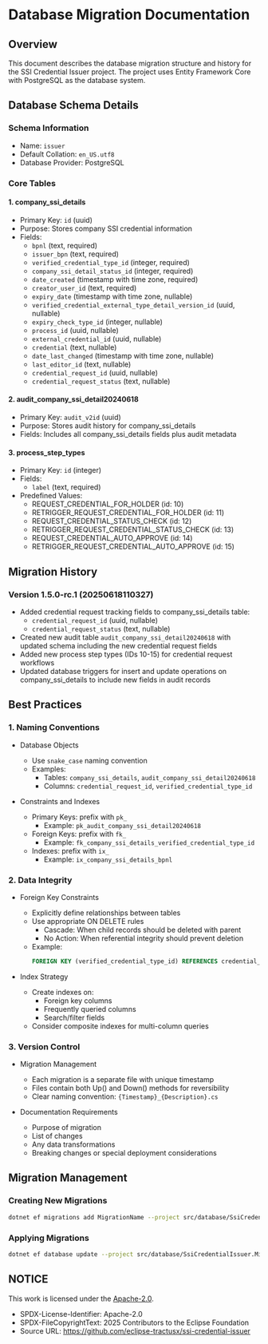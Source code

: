 # Database Migration Documentation

## Overview

This document describes the database migration structure and history for the SSI Credential Issuer project. The project uses Entity Framework Core with PostgreSQL as the database system.

## Database Schema Details

### Schema Information
- Name: `issuer`
- Default Collation: `en_US.utf8`
- Database Provider: PostgreSQL

### Core Tables

#### 1. company_ssi_details
- Primary Key: `id` (uuid)
- Purpose: Stores company SSI credential information
- Fields:
  - `bpnl` (text, required)
  - `issuer_bpn` (text, required)
  - `verified_credential_type_id` (integer, required)
  - `company_ssi_detail_status_id` (integer, required)
  - `date_created` (timestamp with time zone, required)
  - `creator_user_id` (text, required)
  - `expiry_date` (timestamp with time zone, nullable)
  - `verified_credential_external_type_detail_version_id` (uuid, nullable)
  - `expiry_check_type_id` (integer, nullable)
  - `process_id` (uuid, nullable)
  - `external_credential_id` (uuid, nullable)
  - `credential` (text, nullable)
  - `date_last_changed` (timestamp with time zone, nullable)
  - `last_editor_id` (text, nullable)
  - `credential_request_id` (uuid, nullable)
  - `credential_request_status` (text, nullable)

#### 2. audit_company_ssi_detail20240618
- Primary Key: `audit_v2id` (uuid)
- Purpose: Stores audit history for company_ssi_details
- Fields: Includes all company_ssi_details fields plus audit metadata

#### 3. process_step_types
- Primary Key: `id` (integer)
- Fields:
  - `label` (text, required)
- Predefined Values:
  - REQUEST_CREDENTIAL_FOR_HOLDER (id: 10)
  - RETRIGGER_REQUEST_CREDENTIAL_FOR_HOLDER (id: 11)
  - REQUEST_CREDENTIAL_STATUS_CHECK (id: 12)
  - RETRIGGER_REQUEST_CREDENTIAL_STATUS_CHECK (id: 13)
  - REQUEST_CREDENTIAL_AUTO_APPROVE (id: 14)
  - RETRIGGER_REQUEST_CREDENTIAL_AUTO_APPROVE (id: 15)

## Migration History

### Version 1.5.0-rc.1 (20250618110327)
- Added credential request tracking fields to company_ssi_details table:
  - `credential_request_id` (uuid, nullable)
  - `credential_request_status` (text, nullable)
- Created new audit table `audit_company_ssi_detail20240618` with updated schema including the new credential request fields
- Added new process step types (IDs 10-15) for credential request workflows
- Updated database triggers for insert and update operations on company_ssi_details to include new fields in audit records

## Best Practices

### 1. Naming Conventions

- Database Objects
  - Use `snake_case` naming convention
  - Examples:
    - Tables: `company_ssi_details`, `audit_company_ssi_detail20240618`
    - Columns: `credential_request_id`, `verified_credential_type_id`

- Constraints and Indexes
  - Primary Keys: prefix with `pk_`
    - Example: `pk_audit_company_ssi_detail20240618`
  - Foreign Keys: prefix with `fk_`
    - Example: `fk_company_ssi_details_verified_credential_type_id`
  - Indexes: prefix with `ix_`
    - Example: `ix_company_ssi_details_bpnl`

### 2. Data Integrity

- Foreign Key Constraints
  - Explicitly define relationships between tables
  - Use appropriate ON DELETE rules
    - Cascade: When child records should be deleted with parent
    - No Action: When referential integrity should prevent deletion
  - Example:
    ```sql
    FOREIGN KEY (verified_credential_type_id) REFERENCES credential_types(id) ON DELETE CASCADE
    ```

- Index Strategy
  - Create indexes on:
    - Foreign key columns
    - Frequently queried columns
    - Search/filter fields
  - Consider composite indexes for multi-column queries

### 3. Version Control

- Migration Management
  - Each migration is a separate file with unique timestamp
  - Files contain both Up() and Down() methods for reversibility
  - Clear naming convention: `{Timestamp}_{Description}.cs`

- Documentation Requirements
  - Purpose of migration
  - List of changes
  - Any data transformations
  - Breaking changes or special deployment considerations

## Migration Management

### Creating New Migrations
```bash
dotnet ef migrations add MigrationName --project src/database/SsiCredentialIssuer.Migrations
```

### Applying Migrations
```bash
dotnet ef database update --project src/database/SsiCredentialIssuer.Migrations
```

## NOTICE

This work is licensed under the [Apache-2.0](https://www.apache.org/licenses/LICENSE-2.0).

- SPDX-License-Identifier: Apache-2.0
- SPDX-FileCopyrightText: 2025 Contributors to the Eclipse Foundation
- Source URL: <https://github.com/eclipse-tractusx/ssi-credential-issuer>